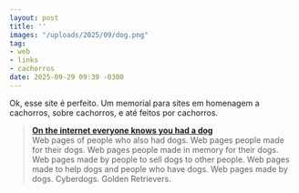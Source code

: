```yaml
---
layout: post
title: ''
images: "/uploads/2025/09/dog.png"
tag:
- web
- links
- cachorros
date: 2025-09-29 09:39 -0300
---
```

Ok, esse site é perfeito. Um memorial para sites em homenagem a cachorros, sobre cachorros, e até feitos por cachorros.

> **[On the internet everyone knows you had a dog](https://ontheinterneteverybodyknows.geocities.institute/)**  
> Web pages of people who also had dogs. Web pages people made for their dogs. Web pages people made in memory for their dogs. Web pages made by people to sell dogs to other people. Web pages made to help dogs and people who have dogs. Web pages made by dogs. Cyberdogs. Golden Retrievers.
